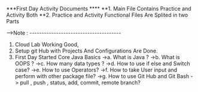 ***First Day Activity Documents ****
**1. Main File Contains Practice and Activity Both 
**2. Practice and Activity Functional Files Are Splited in two Parts

-->Note : --------------------------------------
1. Cloud Lab Working Good,
2. Setup git Hub with Projects And Configurations Are Done.
3. First Day Started Core Java Basics 
    ->a. What is Java ?
    ->b. What is OOPS ?
    ->c. How many data types ?
    ->d. How to use if else and Switch case? 
    ->e. How to use Operators?
    ->f. How to take User input and perform with other package file?
    ->g. How to use Git Hub and Git Bash -> pull , push , status, add, commit, remote branch? 
